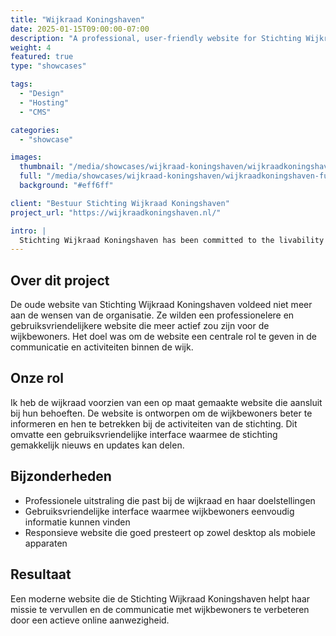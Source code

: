 ```yaml
---
title: "Wijkraad Koningshaven"
date: 2025-01-15T09:00:00-07:00
description: "A professional, user-friendly website for Stichting Wijkraad Koningshaven to improve and make their online presence more active for local residents."
weight: 4
featured: true
type: "showcases"

tags:
  - "Design"
  - "Hosting"
  - "CMS"

categories:
  - "showcase"

images:
  thumbnail: "/media/showcases/wijkraad-koningshaven/wijkraadkoningshaven-thumb.png"
  full: "/media/showcases/wijkraad-koningshaven/wijkraadkoningshaven-full.png"
  background: "#eff6ff"

client: "Bestuur Stichting Wijkraad Koningshaven"
project_url: "https://wijkraadkoningshaven.nl/"

intro: |
  Stichting Wijkraad Koningshaven has been committed to the livability of the Tilburg neighborhoods Broekhoven 1, Fatima, and Hoogvenne since 1995. From the neighborhood center on Kruisvaardersstraat, they support activities and initiatives for and by the neighborhood.
---
```


## Over dit project  
De oude website van Stichting Wijkraad Koningshaven voldeed niet meer aan de wensen van de organisatie. Ze wilden een professionelere en gebruiksvriendelijkere website die meer actief zou zijn voor de wijkbewoners. Het doel was om de website een centrale rol te geven in de communicatie en activiteiten binnen de wijk.

## Onze rol  
Ik heb de wijkraad voorzien van een op maat gemaakte website die aansluit bij hun behoeften. De website is ontworpen om de wijkbewoners beter te informeren en hen te betrekken bij de activiteiten van de stichting. Dit omvatte een gebruiksvriendelijke interface waarmee de stichting gemakkelijk nieuws en updates kan delen.

## Bijzonderheden  
* Professionele uitstraling die past bij de wijkraad en haar doelstellingen  
* Gebruiksvriendelijke interface waarmee wijkbewoners eenvoudig informatie kunnen vinden  
* Responsieve website die goed presteert op zowel desktop als mobiele apparaten

## Resultaat  
Een moderne website die de Stichting Wijkraad Koningshaven helpt haar missie te vervullen en de communicatie met wijkbewoners te verbeteren door een actieve online aanwezigheid.
